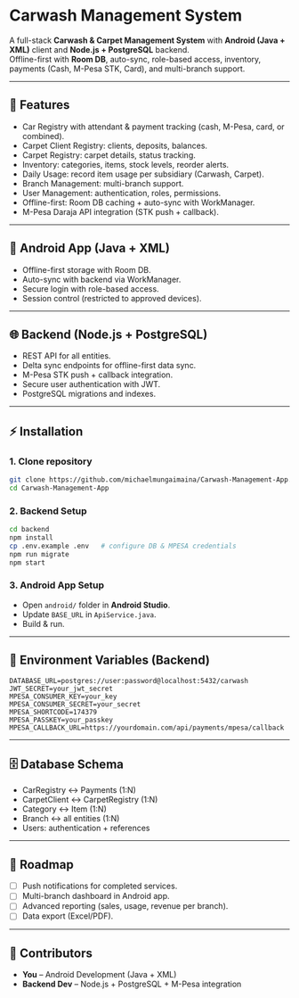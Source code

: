 # Carwash Management System

A full-stack **Carwash & Carpet Management System** with **Android (Java + XML)** client and **Node.js + PostgreSQL** backend.  
Offline-first with **Room DB**, auto-sync, role-based access, inventory, payments (Cash, M-Pesa STK, Card), and multi-branch support.

---

## 🚀 Features
- Car Registry with attendant & payment tracking (cash, M-Pesa, card, or combined).
- Carpet Client Registry: clients, deposits, balances.
- Carpet Registry: carpet details, status tracking.
- Inventory: categories, items, stock levels, reorder alerts.
- Daily Usage: record item usage per subsidiary (Carwash, Carpet).
- Branch Management: multi-branch support.
- User Management: authentication, roles, permissions.
- Offline-first: Room DB caching + auto-sync with WorkManager.
- M-Pesa Daraja API integration (STK push + callback).

---

## 📱 Android App (Java + XML)
- Offline-first storage with Room DB.
- Auto-sync with backend via WorkManager.
- Secure login with role-based access.
- Session control (restricted to approved devices).

---

## 🌐 Backend (Node.js + PostgreSQL)
- REST API for all entities.
- Delta sync endpoints for offline-first data sync.
- M-Pesa STK push + callback integration.
- Secure user authentication with JWT.
- PostgreSQL migrations and indexes.

---

## ⚡ Installation

### 1. Clone repository
```bash
git clone https://github.com/michaelmungaimaina/Carwash-Management-App.git
cd Carwash-Management-App
```

### 2. Backend Setup
```bash
cd backend
npm install
cp .env.example .env   # configure DB & MPESA credentials
npm run migrate
npm start
```

### 3. Android App Setup
- Open `android/` folder in **Android Studio**.
- Update `BASE_URL` in `ApiService.java`.
- Build & run.

---

## 🔑 Environment Variables (Backend)
```env
DATABASE_URL=postgres://user:password@localhost:5432/carwash
JWT_SECRET=your_jwt_secret
MPESA_CONSUMER_KEY=your_key
MPESA_CONSUMER_SECRET=your_secret
MPESA_SHORTCODE=174379
MPESA_PASSKEY=your_passkey
MPESA_CALLBACK_URL=https://yourdomain.com/api/payments/mpesa/callback
```

---

## 🗄️ Database Schema
- CarRegistry ↔ Payments (1:N)
- CarpetClient ↔ CarpetRegistry (1:N)
- Category ↔ Item (1:N)
- Branch ↔ all entities (1:N)
- Users: authentication + references

---

## 🧩 Roadmap
- [ ] Push notifications for completed services.
- [ ] Multi-branch dashboard in Android app.
- [ ] Advanced reporting (sales, usage, revenue per branch).
- [ ] Data export (Excel/PDF).

---

## 👥 Contributors
- **You** – Android Development (Java + XML)
- **Backend Dev** – Node.js + PostgreSQL + M-Pesa integration
